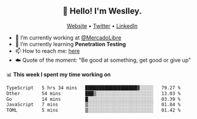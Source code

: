<h2 align="center">👋 Hello! I'm Weslley.</h2>
<p align="center">
  <a href="http://weslleyneri.com.br">Website</a> •
  <a href="https://twitter.com/Weslley_Neri">Twitter</a> •
  <a href="https://www.linkedin.com/in/weslley-neri-3658908b">LinkedIn</a>
</p>


- 🔭 I’m currently working at [@MercadoLibre](https://github.com/mercadolibre)
- 🌱 I’m currently learning **Penetration Testing**
- 📫 How to reach me: [here](mailto:weslley39@gmail.com)
- ☁️ Quote of the moment: "Be good at something, get good or give up"

📊 **This week I spent my time working on**
<!--START_SECTION:waka-->

```txt
TypeScript   5 hrs 34 mins   ███████████████████▓░░░░░   79.27 %
Other        54 mins         ███▒░░░░░░░░░░░░░░░░░░░░░   13.03 %
Go           14 mins         █░░░░░░░░░░░░░░░░░░░░░░░░   03.39 %
JavaScript   7 mins          ▒░░░░░░░░░░░░░░░░░░░░░░░░   01.84 %
TOML         5 mins          ▒░░░░░░░░░░░░░░░░░░░░░░░░   01.42 %
```

<!--END_SECTION:waka-->

<!-- Inspired by https://github.com/gruselhaus/gruselhaus -->
